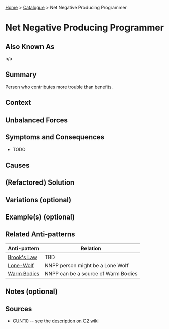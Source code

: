 [Home](../README.md) > [Catalogue](../Antipatterns_catalogue.md) > Net Negative Producing Programmer

# Net Negative Producing Programmer

## Also Known As

n/a

## Summary

Person who contributes more trouble than benefits.

## Context

## Unbalanced Forces

## Symptoms and Consequences
 
 - TODO

## Causes

## (Refactored) Solution

## Variations (optional) 

## Example(s) (optional) 

## Related Anti-patterns

|Anti-pattern  | Relation |
|--|--|
| [Brook's Law](Brooks_Law.md) | TBD |
| [Lone-Wolf](Lone-Wolf.md) | NNPP person might be a Lone Wolf |
| [Warm Bodies](Warm_Bodies.md) | NNPP can be a source of Warm Bodies |

## Notes (optional) 

## Sources

* [CUN'10](../References.md) -- see the [description on C2 wiki](https://wiki.c2.com/?NetNegativeProducingProgrammer)
